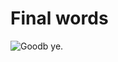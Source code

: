 # Final words

![Goodb ye.](https://user-images.githubusercontent.com/61621750/118267238-c799b700-b4cc-11eb-84ef-6264116e301b.png)
